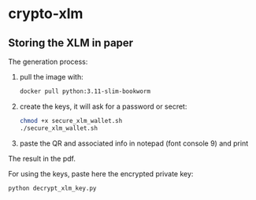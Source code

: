 # crypto-xlm
## Storing the XLM in paper

The generation process:
1. pull the image with:
    ```bash
    docker pull python:3.11-slim-bookworm
    ```
3. create the keys, it will ask for a password or secret:
   ```bash
   chmod +x secure_xlm_wallet.sh
   ./secure_xlm_wallet.sh
   ```
5. paste the QR and associated info in notepad (font console 9) and print

The result in the pdf.



For using the keys, paste here the encrypted private key:
```bash
python decrypt_xlm_key.py
```
